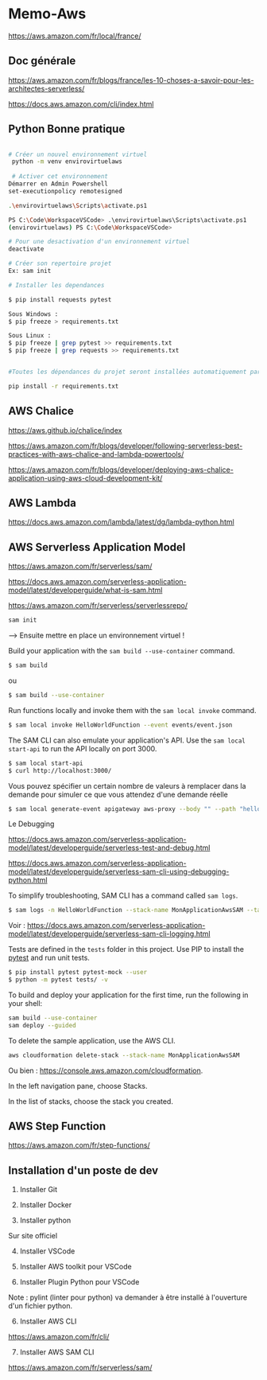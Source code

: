 # Memo-Aws

https://aws.amazon.com/fr/local/france/

## Doc générale

https://aws.amazon.com/fr/blogs/france/les-10-choses-a-savoir-pour-les-architectes-serverless/

https://docs.aws.amazon.com/cli/index.html


## Python Bonne pratique

```bash

# Créer un nouvel environnement virtuel
 python -m venv envirovirtuelaws
 
 # Activer cet environnement
Démarrer en Admin Powershell
set-executionpolicy remotesigned

.\envirovirtuelaws\Scripts\activate.ps1

PS C:\Code\WorkspaceVSCode> .\envirovirtuelaws\Scripts\activate.ps1
(envirovirtuelaws) PS C:\Code\WorkspaceVSCode>

# Pour une desactivation d'un environnement virtuel
deactivate

# Créer son repertoire projet
Ex: sam init

# Installer les dependances

$ pip install requests pytest

Sous Windows :
$ pip freeze > requirements.txt

Sous Linux :
$ pip freeze | grep pytest >> requirements.txt
$ pip freeze | grep requests >> requirements.txt


#Toutes les dépendances du projet seront installées automatiquement par un autre utilisateur:

pip install -r requirements.txt

```

## AWS Chalice

https://aws.github.io/chalice/index

https://aws.amazon.com/fr/blogs/developer/following-serverless-best-practices-with-aws-chalice-and-lambda-powertools/

https://aws.amazon.com/fr/blogs/developer/deploying-aws-chalice-application-using-aws-cloud-development-kit/


## AWS Lambda

https://docs.aws.amazon.com/lambda/latest/dg/lambda-python.html


## AWS Serverless Application Model

https://aws.amazon.com/fr/serverless/sam/

https://docs.aws.amazon.com/serverless-application-model/latest/developerguide/what-is-sam.html

https://aws.amazon.com/fr/serverless/serverlessrepo/


```bash
sam init
```

--> Ensuite mettre en place un environnement virtuel !


Build your application with the `sam build --use-container` command.

```bash
$ sam build
```

ou

```bash
$ sam build --use-container
```

Run functions locally and invoke them with the `sam local invoke` command.

```bash
$ sam local invoke HelloWorldFunction --event events/event.json
```

The SAM CLI can also emulate your application's API. Use the `sam local start-api` to run the API locally on port 3000.

```bash
$ sam local start-api
$ curl http://localhost:3000/
```

Vous pouvez spécifier un certain nombre de valeurs à remplacer dans la demande pour simuler ce que vous attendez d'une demande réelle

```bash
$ sam local generate-event apigateway aws-proxy --body "" --path "hello" --method GET > api-event.json
```

Le Debugging

https://docs.aws.amazon.com/serverless-application-model/latest/developerguide/serverless-test-and-debug.html

https://docs.aws.amazon.com/serverless-application-model/latest/developerguide/serverless-sam-cli-using-debugging-python.html



To simplify troubleshooting, SAM CLI has a command called `sam logs`.

```bash
$ sam logs -n HelloWorldFunction --stack-name MonApplicationAwsSAM --tail
```

Voir : https://docs.aws.amazon.com/serverless-application-model/latest/developerguide/serverless-sam-cli-logging.html


Tests are defined in the `tests` folder in this project. Use PIP to install the [pytest](https://docs.pytest.org/en/latest/) and run unit tests.

```bash
$ pip install pytest pytest-mock --user
$ python -m pytest tests/ -v
```

To build and deploy your application for the first time, run the following in your shell:

```bash
sam build --use-container
sam deploy --guided
```


To delete the sample application, use the AWS CLI.

```bash
aws cloudformation delete-stack --stack-name MonApplicationAwsSAM
```

Ou bien : https://console.aws.amazon.com/cloudformation.

In the left navigation pane, choose Stacks.

In the list of stacks, choose the stack you created.


## AWS Step Function

https://aws.amazon.com/fr/step-functions/


## Installation d'un poste de dev 

1. Installer Git

2. Installer Docker

3. Installer python

Sur site officiel

4. Installer VSCode

5. Installer AWS toolkit pour VSCode

6. Installer Plugin Python pour VSCode

Note : pylint (linter pour python) va demander à être installé à l'ouverture d'un fichier python.

6. Installer AWS CLI

https://aws.amazon.com/fr/cli/

7. Installer AWS SAM CLI

https://aws.amazon.com/fr/serverless/sam/
